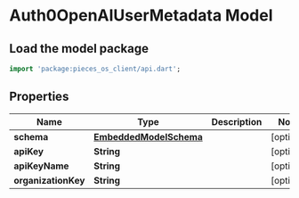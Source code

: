 # Auth0OpenAIUserMetadata Model

## Load the model package
```dart
import 'package:pieces_os_client/api.dart';
```

## Properties
Name | Type | Description | Notes
------------ | ------------- | ------------- | -------------
**schema** | [**EmbeddedModelSchema**](EmbeddedModelSchema) |  | [optional] 
**apiKey** | **String** |  | [optional] 
**apiKeyName** | **String** |  | [optional] 
**organizationKey** | **String** |  | [optional] 




